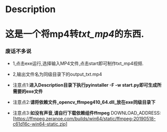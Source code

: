 # Description

# 这是一个将**mp4**转***txt_mp4***的东西.

### 废话不多说
* 1,点击exe运行,选择输入MP4文件,点击start即可制作txt_mp4视频.
* 2,输出文件名为同级目录下的output_txt.mp4

* 注意点1:**进入Description目录下执行pyinstaller -F -w start.py即可生成所需要的exe文件**
* 注意点2:**请将依赖文件_opencv_ffmpeg410_64.dll_放在exe同级目录下**
* 注意点3:**如没有声音,请自行下载依赖组件ffmpeg**
DOWNLOAD_ADDRESS: [https://ffmpeg.zeranoe.com/builds/win64/static/ffmpeg-20190518-c61d16c-win64-static.zip]